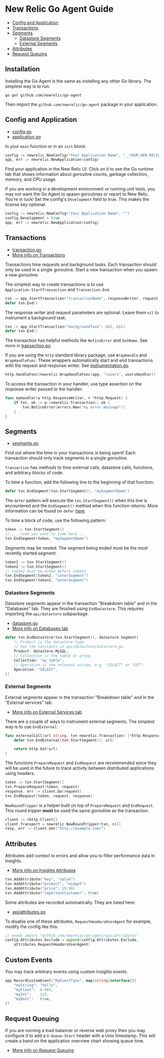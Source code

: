 # New Relic Go Agent Guide

* [Config and Application](#config-and-application)
* [Transactions](#transactions)
* [Segments](#segments)
  * [Datastore Segments](#datastore-segments)
  * [External Segments](#external-segments)
* [Attributes](#attributes)
* [Request Queuing](#request-queuing)

## Installation

Installing the Go Agent is the same as installing any other Go library.  The
simplest way is to run:

```
go get github.com/newrelic/go-agent
```

Then import the `github.com/newrelic/go-agent` package in your application.

## Config and Application

* [config.go](api/config.go)
* [application.go](api/application.go)

In your `main` function or in an `init` block:

```go
config := newrelic.NewConfig("Your Application Name", "__YOUR_NEW_RELIC_LICENSE_KEY__")
app, err := newrelic.NewApplication(config)
```

Find your application in the New Relic UI.  Click on it to see the Go runtime
tab that shows information about goroutine counts, garbage collection, memory,
and CPU usage.

If you are working in a development environment or running unit tests, you may
not want the Go Agent to spawn goroutines or report to New Relic.  You're in
luck!  Set the config's `Development` field to true.  This makes the license key
optional.

```go
config := newrelic.NewConfig("Your Application Name", "")
config.Development = true
app, err := newrelic.NewApplication(config)
```

## Transactions

* [transaction.go](api/transaction.go)
* [More info on Transactions](https://docs.newrelic.com/docs/apm/applications-menu/monitoring/transactions-page)

Transactions time requests and background tasks.  Each transaction should only
be used in a single goroutine.  Start a new transaction when you spawn a new
goroutine.

The simplest way to create transactions is to use
`Application.StartTransaction` and `Transaction.End`.

```go
txn := app.StartTransaction("transactionName", responseWriter, request)
defer txn.End()
```

The response writer and request parameters are optional.  Leave them `nil` to
instrument a background task.

```go
txn := app.StartTransaction("backgroundTask", nil, nil)
defer txn.End()
```

The transaction has helpful methods like `NoticeError` and `SetName`.
See more in [transaction.go](api/transaction.go).

If you are using the `http` standard library package, use `WrapHandle` and
`WrapHandleFunc`.  These wrappers automatically start and end transactions with
the request and response writer.  See [instrumentation.go](instrumentation.go).

```go
http.HandleFunc(newrelic.WrapHandleFunc(app, "/users", usersHandler))
```

To access the transaction in your handler, use type assertion on the response
writer passed to the handler.

```go
func myHandler(w http.ResponseWriter, r *http.Request) {
	if txn, ok := w.(newrelic.Transaction); ok {
		txn.NoticeError(errors.New("my error message"))
	}
}
```

## Segments

* [segments.go](api/segments.go)

Find out where the time in your transactions is being spent!  Each transaction
should only track segments in a single goroutine.

`Transaction` has methods to time external calls, datastore calls, functions,
and arbitrary blocks of code.  

To time a function, add the following line to the beginning of that function:

```go
defer txn.EndSegment(txn.StartSegment(), "mySegmentName")
```

The `defer` pattern will execute the `txn.StartSegment()` when this line is
encountered and the `EndSegment()` method when this function returns.  More
information can be found on `defer` [here](https://gobyexample.com/defer).

To time a block of code, use the following pattern:

```go
token := txn.StartSegment()
// ... code you want to time here ...
txn.EndSegment(token, "mySegmentName")
```

Segments may be nested.  The segment being ended must be the most recently
started segment.

```go
token1 := txn.StartSegment()
token2 := txn.StartSegment()
// token2 must be ended before token1
txn.EndSegment(token2, "innerSegment")
txn.EndSegment(token1, "outerSegment")
```

### Datastore Segments

Datastore segments appear in the transaction "Breakdown table" and in the
"Databases" tab.  They are finished using `EndDatastore`.  This requires
importing the `api/datastore` subpackage.

* [datastore.go](api/datastore/datastore.go)
* [More info on Databases tab](https://docs.newrelic.com/docs/apm/applications-menu/monitoring/databases-slow-queries-page)

```go
defer txn.EndDatastore(txn.StartSegment(), datastore.Segment{
	// Product is the datastore type.
	// See the constants in api/datastore/datastore.go.
	Product: datastore.MySQL,
	// Collection is the table or group.
	Collection: "my_table",
	// Operation is the relevant action, e.g. "SELECT" or "GET".
	Operation: "SELECT",
})
```

### External Segments

External segments appear in the transaction "Breakdown table" and in the
"External services" tab.  

* [More info on External Services tab](https://docs.newrelic.com/docs/apm/applications-menu/monitoring/external-services-page)

There are a couple of ways to instrument external
segments.  The simplest way is to use `EndExternal`:

```go
func externalCall(url string, txn newrelic.Transaction) (*http.Response, error) {
	defer txn.EndExternal(txn.StartSegment(), url)

	return http.Get(url)
}
```

The functions `PrepareRequest` and `EndRequest` are recommended since they will
be used in the future to trace activity between distributed applications using
headers.

```go
token := txn.StartSegment()
txn.PrepareRequest(token, request)
response, err := client.Do(request)
txn.EndRequest(token, request, response)
```

`NewRoundTripper` is a helper built on top of `PrepareRequest` and `EndRequest`.
This round tripper **must** be used the same goroutine as the transaction.

```go
client := &http.Client{}
client.Transport = newrelic.NewRoundTripper(txn, nil)
resp, err := client.Get("http://example.com/")
```

## Attributes

Attributes add context to errors and allow you to filter performance data
in Insights.

* [More info on Insights Attributes](https://docs.newrelic.com/docs/insights/new-relic-insights/decorating-events/insights-custom-attributes)

```go
txn.AddAttribute("key", "value")
txn.AddAttribute("product", "widget")
txn.AddAttribute("price", 19.99)
txn.AddAttribute("importantCustomer", true)
```

Some attributes are recorded automatically.  They are listed here:

* [api/attributes.go](api/attributes.go)

To disable one of these attributes, `RequestHeadersUserAgent` for example,
modify the config like this:

```go
// needs import "github.com/newrelic/go-agent/api/attributes"
config.Attributes.Exclude = append(config.Attributes.Exclude,
	attributes.RequestHeadersUserAgent)
```

## Custom Events

You may track arbitrary events using custom Insights events.

```go
app.RecordCustomEvent("MyEventType", map[string]interface{}{
	"myString": "hello",
	"myFloat":  0.603,
	"myInt":    123,
	"myBool":   true,
})
```

## Request Queuing

If you are running a load balancer or reverse web proxy then you may configure
it to add a `X-Queue-Start` header with a Unix timestamp.  This will create a
band on the application overview chart showing queue time.

* [More info on Request Queuing](https://docs.newrelic.com/docs/apm/applications-menu/features/request-queuing-tracking-front-end-time)
